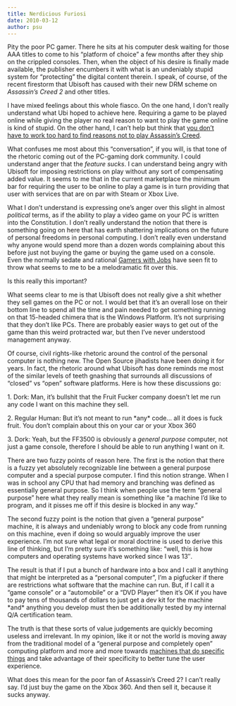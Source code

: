 ```yaml
---
title: Nerdicious Furiosi
date: 2010-03-12
author: psu
---
```


<p>Pity the poor PC gamer. There he sits at his computer desk waiting for those AAA titles to come to his &#8220;platform of choice&#8221; a few months after they ship on the crippled consoles. Then, when the object of his desire is finally made available, the publisher encumbers it with what is an undeniably stupid system for &#8220;protecting&#8221; the digital content therein. I speak, of course, of the recent firestorm that Ubisoft has caused with their new DRM scheme on <em>Assassin&#8217;s Creed 2</em> and other titles. </p>
<p>I have mixed feelings about this whole fiasco. On the one hand, I don&#8217;t really understand what Ubi hoped to achieve here. Requiring a game to be played online while giving the player no real reason to want to play the game online is kind of stupid. On the other hand, I can&#8217;t help but think that <a href="../../../../2009/12/14/five-things-i-dont-like-about-assassins-creed/index.html">you don&#8217;t have to work too hard to find reasons not to play Assassin&#8217;s Creed</a>.<br />
<span id="more-2407"></span></p>
<p>What confuses me most about this &#8220;conversation&#8221;, if you will, is that tone of the rhetoric coming out of the PC-gaming dork community. I could understand anger that the <em>feature sucks</em>. I can understand being angry with Ubisoft for imposing restrictions on play without any sort of compensating added value. It seems to me that in the current marketplace the minimum bar for requiring the user to be online to play a game is in turn providing that user with services that are on par with Steam or Xbox Live. </p>
<p>What I don&#8217;t understand is expressing one&#8217;s anger over this slight in almost <em>political</em> terms, as if the ability to play a video game on your PC is written into the Constitution. I don&#8217;t really understand the notion that there is something going on here that has earth shattering implications on the future of personal freedoms in personal computing. I don&#8217;t really even understand why anyone would spend more than a dozen words complaining about this before just not buying the game or buying the game used on a console.  Even the normally sedate and rational <a href="http://www.gamerswithjobs.com/node/49438">Gamers with Jobs</a> have seen fit to throw what seems to me to be a melodramatic fit over this.</p>
<p>Is this really this important?</p>
<p>What seems clear to me is that Ubisoft does not really give a shit whether they sell games on the PC or not. I would bet that it&#8217;s an overall lose on their bottom line to spend all the time and pain needed to get something running on that 15-headed chimera that is the Windows Platform. It&#8217;s not surprising that they don&#8217;t like PCs. There are probably easier ways to get out of the game than this weird protracted war, but then I&#8217;ve never understood management anyway.</p>
<p>Of course, civil rights-like rhetoric around the control of the personal computer is nothing new. The Open Source jihadists have been doing it for years. In fact, the rhetoric around what Ubisoft has done reminds me most of the similar levels of teeth gnashing that surrounds all discussions of &#8220;closed&#8221; vs &#8220;open&#8221; software platforms. Here is how these discussions go:</p>
<p>1. Dork: Man, it&#8217;s bullshit that the Fruit Fucker company doesn&#8217;t let me run any code I want on this machine they sell.</p>
<p>2. Regular Human: But it&#8217;s not meant to run *any* code&#8230; all it does is fuck fruit. You don&#8217;t complain about this on your car or your Xbox 360</p>
<p>3. Dork: Yeah, but the FF3500 is obviously a <em>general purpose</em> computer, not just a game console, therefore I should be able to run anything I want on it.</p>
<p>There are two fuzzy points of reason here. The first is the notion that there is a fuzzy yet absolutely recognizable line between a general purpose computer and a special purpose computer.  I find this notion strange. When I was in school any CPU that had memory and branching was defined as essentially general purpose. So I think when people use the term &#8220;general purpose&#8221; here what they really mean is something like &#8220;a machine I&#8217;d like to program, and it pisses me off if this desire is blocked in any way.&#8221;</p>
<p>The second fuzzy point is the notion that given a &#8220;general purpose&#8221; machine, it is always and undeniably wrong to block any code from running on this machine, even if doing so would arguably improve the user experience. I&#8217;m not sure what legal or moral doctrine is used to derive this line of thinking, but I&#8217;m pretty sure it&#8217;s something like: &#8220;well, this is how computers and operating systems have worked since I was 13&#8243;.</p>
<p>The result is that if I put a bunch of hardware into a box and I call it anything that might be interpreted as a &#8220;personal computer&#8221;, I&#8217;m a pigfucker if there are restrictions what software that the machine can run. But, if I call it a &#8220;game console&#8221; or a &#8220;automobile&#8221; or a &#8220;DVD Player&#8221; then it&#8217;s OK if you have to pay tens of thousands of dollars to just get a dev kit for the machine *and* anything you develop must then be additionally tested by my internal Q/A certification team.</p>
<p>The truth is that these sorts of value judgements are quickly becoming useless and irrelevant. In my opinion, like it or not the world is moving away from the traditional model of a &#8220;general purpose and completely open&#8221; computing platform and more and more towards <a href="../../../../2005/12/20/the-pc-is-dead-long-live-the-pc/index.html">machines that do specific things</a> and take advantage of their specificity to better tune the user experience.</p>
<p>What does this mean for the poor fan of Assassin&#8217;s Creed 2? I can&#8217;t really say. I&#8217;d just buy the game on the Xbox 360. And then sell it, because it sucks anyway.</p>

